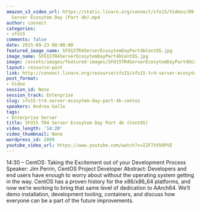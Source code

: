 ```yaml
---
amazon_s3_video_url: https://static.linaro.org/connect/sfo15/Videos/09-23-Wednesday/SFO15-TR4
  Server Ecosytem Day (Part 4b).mp4
author: connect
categories:
- sfo15
comments: false
date: 2015-09-23 00:00:00
featured_image_name: SFO15TR4ServerEcosytemDayPart4bCentOS.jpg
image_name: SFO15TR4ServerEcosytemDayPart4bCentOS.jpg
image: /assets/images/featured-images/SFO15TR4ServerEcosytemDayPart4bCentOS.jpg
layout: resource-post
link: http://connect.linaro.org/resource/sfo15/sfo15-tr4-server-ecosytem-day-part-4b-centos/
post_format:
- Video
session_id: None
session_track: Enterprise
slug: sfo15-tr4-server-ecosytem-day-part-4b-centos
speakers: Andrea Gallo
tags:
- Enterprise Server
title: SFO15 TR4 Server Ecosytem Day Part 4b (CentOS)
video_length: '14:20'
video_thumbnail: None
wordpress_id: 2899
youtube_video_url: https://www.youtube.com/watch?v=I2F7VXV0PVE
---
```


14:30 – CentOS: Taking the Excitement out of your Development Process
Speaker: Jim Perrin, CentOS Project Developer
Abstract: Developers and end users have enough to worry about without the operating system getting in the way. CentOS has a proven history for the x86/x86_64 platforms, and now we’re working to bring that same level of dedication to AArch64. We’ll demo installation, development tooling, containers, and discuss how everyone can be a part of the future improvements.